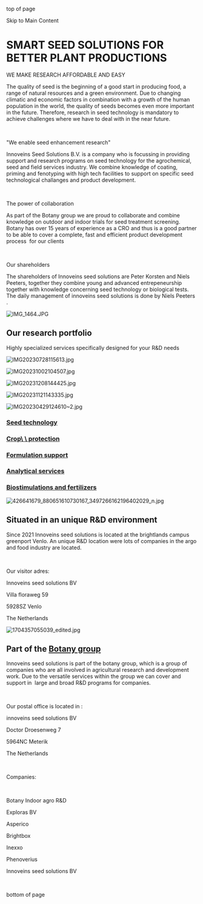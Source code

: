 top of page

Skip to Main Content

# SMART SEED SOLUTIONS FOR BETTER PLANT PRODUCTIONS

WE MAKE RESEARCH AFFORDABLE AND EASY

The quality of seed is the beginning of a good start in producing food, a range of natural resources and a green environment. Due to changing climatic and economic factors in combination with a growth of the human population in the world, the quality of seeds becomes even more important in the future. Therefore, research in seed technology is mandatory to achieve challenges where we have to deal with in the near future.

​​​​

"We enable seed enhancement research"

Innoveins Seed Solutions B.V. is a company who is focussing in providing support and research programs on seed technology for the agrochemical, seed and field services industry. We combine knowledge of coating, priming and fenotyping with high tech facilities to support on specific seed technological challanges and product development.

​​​​

The power of collaboration

As part of the Botany group we are proud to collaborate and combine knowledge on outdoor and indoor trials for seed treatment screening. Botany has over 15 years of experience as a CRO and thus is a good partner to be able to cover a complete, fast and efficient product development process  for our clients

​​​​

Our shareholders

The shareholders of Innoveins seed solutions are Peter Korsten and Niels Peeters, together they combine young and advanced entrepeneurship together with knowledge concerning seed technology or biological tests. The daily management of innoveins seed solutions is done by Niels Peeters .

![IMG_1464.JPG](https://static.wixstatic.com/media/3cca4e_d21d7eb6cbf04fe7ace9cb79b7fe3723~mv2.jpg/v1/fill/w_880,h_1458,al_c,q_85,usm_0.66_1.00_0.01,enc_avif,quality_auto/3cca4e_d21d7eb6cbf04fe7ace9cb79b7fe3723~mv2.jpg)

## Our research portfolio

Highly specialized services specifically designed for your R&D needs

![IMG20230728115613.jpg](https://static.wixstatic.com/media/3cca4e_ceafdd5b8bfb400bbed71e1fff178a62~mv2.jpg/v1/fill/w_320,h_300,al_c,q_80,usm_0.66_1.00_0.01,enc_avif,quality_auto/3cca4e_ceafdd5b8bfb400bbed71e1fff178a62~mv2.jpg)

![IMG20231002104507.jpg](https://static.wixstatic.com/media/3cca4e_bbc55f22e60a4735943481e919d0f29d~mv2.jpg/v1/fill/w_320,h_300,al_c,q_80,usm_0.66_1.00_0.01,enc_avif,quality_auto/3cca4e_bbc55f22e60a4735943481e919d0f29d~mv2.jpg)

![IMG20231208144425.jpg](https://static.wixstatic.com/media/3cca4e_78194f8b4b524cc6a7a10bf4341a1ee3~mv2.jpg/v1/fill/w_320,h_300,al_c,q_80,usm_0.66_1.00_0.01,enc_avif,quality_auto/3cca4e_78194f8b4b524cc6a7a10bf4341a1ee3~mv2.jpg)

![IMG20231121143335.jpg](https://static.wixstatic.com/media/3cca4e_de9c2cb3bf5144c29a06752364909a25~mv2.jpg/v1/fill/w_320,h_300,al_c,q_80,usm_0.66_1.00_0.01,enc_avif,quality_auto/3cca4e_de9c2cb3bf5144c29a06752364909a25~mv2.jpg)

![IMG20230429124610~2.jpg](https://static.wixstatic.com/media/3cca4e_4d3fd82fe89c443d9125d9c42653fa42~mv2.jpg/v1/fill/w_320,h_300,al_c,q_80,usm_0.66_1.00_0.01,enc_avif,quality_auto/3cca4e_4d3fd82fe89c443d9125d9c42653fa42~mv2.jpg)

### [Seed technology](https://www.innoveinsseedsolutions.com/seedtechnology)

### [Crop\ \ protection](https://www.innoveinsseedsolutions.com/cropprotection)

### [Formulation support](https://www.innoveinsseedsolutions.com/formulation)

### [Analytical services](https://www.innoveinsseedsolutions.com/analyticalservices)

### [Biostimulations and fertilizers](https://www.innoveinsseedsolutions.com/weedcontrol)

![426641679_880651610730167_3497266162196402029_n.jpg](https://static.wixstatic.com/media/3cca4e_ca61197c9c1c4ec69b26b45ace79065f~mv2.jpg/v1/fill/w_930,h_865,al_c,q_85,usm_0.66_1.00_0.01,enc_avif,quality_auto/3cca4e_ca61197c9c1c4ec69b26b45ace79065f~mv2.jpg)

## Situated in an unique R&D environment

Since 2021 Innoveins seed solutions is located at the brightlands campus greenport Venlo. An unique R&D location were lots of companies in the argo and food industry are located.

​

Our visitor adres:

Innoveins seed solutions BV

Villa floraweg 59

5928SZ Venlo

The Netherlands

![1704357055039_edited.jpg](https://static.wixstatic.com/media/3cca4e_7dd5248ed394490e83d9964d4d4b054d~mv2.jpg/v1/fill/w_695,h_673,al_c,q_85,enc_avif,quality_auto/3cca4e_7dd5248ed394490e83d9964d4d4b054d~mv2.jpg)

## Part of the [Botany group](https://www.botanygroup.nl/en)

Innoveins seed solutions is part of the botany group, which is a group of companies who are all involved in agricultural research and development work. Due to the versatile services within the group we can cover and support in  large and broad R&D programs for companies.

​

Our postal office is located in :

innoveins seed solutions BV

Doctor Droesenweg 7

5964NC Meterik

The Netherlands

​

Companies:

​

Botany Indoor agro R&D

Exploras BV

Asperico

Brightbox

Inexxo

Phenoverius

Innoveins seed solutions BV

​

bottom of page